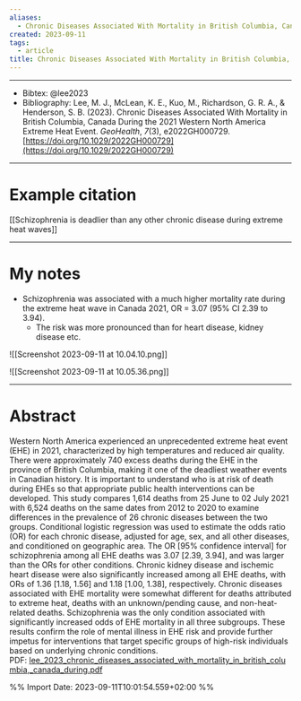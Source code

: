 ```yaml
---
aliases:
  - Chronic Diseases Associated With Mortality in British Columbia, Canada During the 2021 Western North America Extreme Heat Event
created: 2023-09-11
tags:
  - article
title: Chronic Diseases Associated With Mortality in British Columbia, Canada During the 2021 Western North America Extreme Heat Event
---
```


---

- Bibtex: @lee2023
- Bibliography: Lee, M. J., McLean, K. E., Kuo, M., Richardson, G. R. A., & Henderson, S. B. (2023). Chronic Diseases Associated With Mortality in British Columbia, Canada During the 2021 Western North America Extreme Heat Event. _GeoHealth_, _7_(3), e2022GH000729. [https://doi.org/10.1029/2022GH000729](https://doi.org/10.1029/2022GH000729)

---
# Example citation

[[Schizophrenia is deadlier than any other chronic disease during extreme heat waves]]

---
# My notes

- Schizophrenia was associated with a much higher mortality rate during the extreme heat wave in Canada 2021, OR = 3.07 (95% CI 2.39 to 3.94).
	- The risk was more pronounced than for heart disease, kidney disease etc.

![[Screenshot 2023-09-11 at 10.04.10.png]]

![[Screenshot 2023-09-11 at 10.05.36.png]]

---

# Abstract
Western North America experienced an unprecedented extreme heat event (EHE) in 2021, characterized by high temperatures and reduced air quality. There were approximately 740 excess deaths during the EHE in the province of British Columbia, making it one of the deadliest weather events in Canadian history. It is important to understand who is at risk of death during EHEs so that appropriate public health interventions can be developed. This study compares 1,614 deaths from 25 June to 02 July 2021 with 6,524 deaths on the same dates from 2012 to 2020 to examine differences in the prevalence of 26 chronic diseases between the two groups. Conditional logistic regression was used to estimate the odds ratio (OR) for each chronic disease, adjusted for age, sex, and all other diseases, and conditioned on geographic area. The OR [95% confidence interval] for schizophrenia among all EHE deaths was 3.07 [2.39, 3.94], and was larger than the ORs for other conditions. Chronic kidney disease and ischemic heart disease were also significantly increased among all EHE deaths, with ORs of 1.36 [1.18, 1.56] and 1.18 [1.00, 1.38], respectively. Chronic diseases associated with EHE mortality were somewhat different for deaths attributed to extreme heat, deaths with an unknown/pending cause, and non-heat-related deaths. Schizophrenia was the only condition associated with significantly increased odds of EHE mortality in all three subgroups. These results confirm the role of mental illness in EHE risk and provide further impetus for interventions that target specific groups of high-risk individuals based on underlying chronic conditions.
PDF: [lee_2023_chronic_diseases_associated_with_mortality_in_british_columbia,_canada_during.pdf](file:///Users/oskarflygare/Library/CloudStorage/OneDrive-KarolinskaInstitutet/30-39%20Resources/37%20-%20Personal%20research%20library/zotero-articles/Lee/lee_2023_chronic_diseases_associated_with_mortality_in_british_columbia,_canada_during.pdf)

%% Import Date: 2023-09-11T10:01:54.559+02:00 %%
